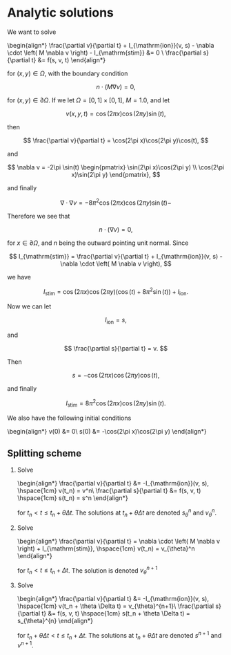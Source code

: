 # Analytic solutions

We want to solve

\begin{align*}
\frac{\partial v}{\partial t} + I_{\mathrm{ion}}(v, s) - \nabla \cdot \left( M \nabla v \right) - I_{\mathrm{stim}} &= 0 \\
\frac{\partial s}{\partial t} &= f(s, v, t)
\end{align*}

for $(x, y) \in \Omega$,
with the boundary condition

$$
n \cdot \left( M \nabla v \right) = 0,
$$

for  $(x, y) \in \partial \Omega$. If we let $\Omega = [0, 1] \times [0, 1]$, $M = 1.0$, and let

$$
v(x, y, t) = \cos(2\pi x)\cos(2\pi y)\sin(t),
$$

then

$$
\frac{\partial v}{\partial t} = \cos(2\pi x)\cos(2\pi y)\cos(t),
$$

and


$$
\nabla v = -2\pi \sin(t) \begin{pmatrix} \sin(2\pi x)\cos(2\pi y)  \\  \cos(2\pi x)\sin(2\pi y) \end{pmatrix},
$$

and finally

$$
\nabla \cdot \nabla v = -8\pi^2 \cos(2\pi x)\cos(2\pi y)\sin(t)-
$$

Therefore we see that

$$
n \cdot \left(\nabla v \right) = 0,
$$

for $x \in \partial \Omega$, and $n$ being the outward pointing unit normal. Since

$$
I_{\mathrm{stim}} = \frac{\partial v}{\partial t} + I_{\mathrm{ion}}(v, s) - \nabla \cdot \left( M \nabla v \right),
$$

we have

$$
I_{\mathrm{stim}} = \cos(2\pi x)\cos(2\pi y) (\cos(t) + 8\pi^2 \sin(t)) + I_{\mathrm{ion}}.
$$

Now we can let

$$
I_{\mathrm{ion}} = s,
$$

and

$$
\frac{\partial s}{\partial t} = v.
$$

Then

$$
s= -\cos(2\pi x)\cos(2\pi y)\cos(t),
$$

and finally

$$
I_{\mathrm{stim}} =  8\pi^2 \cos(2\pi x)\cos(2\pi y)\sin(t).
$$

We also have the following initial conditions

\begin{align*}
v(0) &= 0\\
s(0) &= -\cos(2\pi x)\cos(2\pi y)
\end{align*}

## Splitting scheme

1. Solve

    \begin{align*}
    \frac{\partial v}{\partial t} &= -I_{\mathrm{ion}}(v, s), \hspace{1cm} v(t_n) = v^n\\
    \frac{\partial s}{\partial t} &= f(s, v, t) \hspace{1cm} s(t_n) = s^n
    \end{align*}

    for $t_n < t \leq t_n + \theta \Delta t$. The solutions at $t_n + \theta \Delta t$ are denoted $s_{\theta}^n$ and  $v_{\theta}^n$.

2. Solve

    \begin{align*}
    \frac{\partial v}{\partial t} = \nabla \cdot \left( M \nabla v \right)  + I_{\mathrm{stim}}, \hspace{1cm} v(t_n) = v_{\theta}^n
    \end{align*}

    for $t_n < t \leq t_n + \Delta t$. The solution is denoted $v_{\theta}^{n+1}$

3. Solve

    \begin{align*}
    \frac{\partial v}{\partial t} &= -I_{\mathrm{ion}}(v, s), \hspace{1cm} v(t_n + \theta \Delta t) = v_{\theta}^{n+1}\\
    \frac{\partial s}{\partial t} &= f(s, v, t) \hspace{1cm} s(t_n + \theta \Delta t) = s_{\theta}^{n}
    \end{align*}

    for $t_n + \theta \Delta t < t \leq t_n + \Delta t$. The solutions at $t_n + \theta \Delta t$ are denoted $s^{n+1}$ and  $v^{n+1}$.
